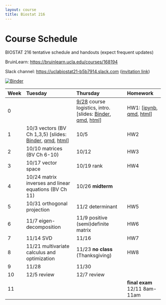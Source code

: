 ```yaml
---
layout: course
title: Biostat 216
---
```


# Course Schedule

BIOSTAT 216 tentative schedule and handouts (expect frequent updates)

BruinLearn: <https://bruinlearn.ucla.edu/courses/168194>

Slack channel: <https://uclabiostat21-b5b7914.slack.com> ([invitation link](https://join.slack.com/t/uclabiostat21-b5b7914/shared_invite/zt-23iha06v8-6q70awLd3bxUxqr6ggtJlg))

[![Binder](https://mybinder.org/badge_logo.svg)](https://mybinder.org/v2/gh/ucla-biostat-216/2023fall.git/main)

| Week | Tuesday                                                                                                                                                                                                                                                                                                                            | Thursday                                                                                                                                                                                                                                                                                                                                                                                                                | Homework                                                                                                                                                                                                             |
|:--------|:--------|:--------------------------------------------|:--------|
| 0    |                                                                                                                                                                                                                                                                                                                                    | [9/28](https://ucla-biostat-216.github.io/2023fall/biostat216fall2023/2023/09/28/week1.html) course logistics, intro. [slides: [Binder](https://mybinder.org/v2/gh/ucla-biostat-216/2023fall.git/main?filepath=slides%2F01-intro%2F01-intro.ipynb), [qmd](https://ucla-biostat-216.github.io/2023fall/slides/01-intro/01-intro.qmd), [html](https://ucla-biostat-216.github.io/2023fall/slides/01-intro/01-intro.html)] | HW1: [[ipynb](https://ucla-biostat-216.github.io/2023fall/hw/hw1/hw1.ipynb), [qmd](https://ucla-biostat-216.github.io/2023fall/hw/hw1/hw1.qmd), [html](https://ucla-biostat-216.github.io/2023fall/hw/hw1/hw1.html)] |
| 1    | 10/3 vectors (BV Ch 1,3,5) [slides: [Binder](https://mybinder.org/v2/gh/ucla-biostat-216/2023fall.git/main?filepath=slides%2F02-vector%2F02-vector.ipynb), [qmd](https://ucla-biostat-216.github.io/2023fall/slides/02-vector/02-vector.qmd), [html](https://ucla-biostat-216.github.io/2023fall/slides/02-vector/02-vector.html)] | 10/5                                                                                                                                                                                                                                                                                                                                                                                                                    | HW2                                                                                                                                                                                                                  |
| 2    | 10/10 matrices (BV Ch 6-10)                                                                                                                                                                                                                                                                                                        | 10/12                                                                                                                                                                                                                                                                                                                                                                                                                   | HW3                                                                                                                                                                                                                  |
| 3    | 10/17 vector space                                                                                                                                                                                                                                                                                                                 | 10/19 rank                                                                                                                                                                                                                                                                                                                                                                                                              | HW4                                                                                                                                                                                                                  |
| 4    | 10/24 matrix inverses and linear equations (BV Ch 11)                                                                                                                                                                                                                                                                              | 10/26 **midterm**                                                                                                                                                                                                                                                                                                                                                                                                       |                                                                                                                                                                                                                      |
| 5    | 10/31 orthogonal projection                                                                                                                                                                                                                                                                                                        | 11/2 determinant                                                                                                                                                                                                                                                                                                                                                                                                        | HW5                                                                                                                                                                                                                  |
| 6    | 11/7 eigen-decomposition                                                                                                                                                                                                                                                                                                           | 11/9 positive (semi)definite matrix                                                                                                                                                                                                                                                                                                                                                                                     | HW6                                                                                                                                                                                                                  |
| 7    | 11/14 SVD                                                                                                                                                                                                                                                                                                                          | 11/16                                                                                                                                                                                                                                                                                                                                                                                                                   | HW7                                                                                                                                                                                                                  |
| 8    | 11/21 multivariate calculus and optimization                                                                                                                                                                                                                                                                                       | 11/23 **no class** (Thanksgiving)                                                                                                                                                                                                                                                                                                                                                                                       | HW8                                                                                                                                                                                                                  |
| 9    | 11/28                                                                                                                                                                                                                                                                                                                              | 11/30                                                                                                                                                                                                                                                                                                                                                                                                                   |                                                                                                                                                                                                                      |
| 10   | 12/5 review                                                                                                                                                                                                                                                                                                                        | 12/7 review                                                                                                                                                                                                                                                                                                                                                                                                             |                                                                                                                                                                                                                      |
| 11   |                                                                                                                                                                                                                                                                                                                                    |                                                                                                                                                                                                                                                                                                                                                                                                                         | **final exam** 12/11 8am-11am                                                                                                                                                                                        |
